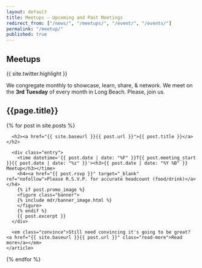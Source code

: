 ```yaml
---
layout: default
title: Meetups – Upcoming and Past Meetings
redirect_from: ["/news/", "/meetups/", "/event/", "/events/"]
permalink: "/meetup/"
published: true
---
```


<div class="info">

<h2>Meetups</h2>
<div class="twitter-embedded">{{ site.twitter.highlight }}</div></div>
<p>We congregate monthly to showcase, learn, share, & network. We meet on the <strong>3rd Tuesday</strong> of every month in Long Beach. Please, join us.</p>


<h2>{{page.title}}</h2>
<div class="posts">
  {% for post in site.posts %}
    <article class="post">

      <h2><a href="{{ site.baseurl }}{{ post.url }}">{{ post.title }}</a></h2>

      <div class="entry">
        <time datetime='{{ post.date | date: "%F" }}T{{ post.meeting_start }}{{ post.date | date: "%z" }}'><h3>{{ post.date | date: "%Y %B" }} Meetup</h3></time>
        <h4><a href="{{ post.rsvp }}" target="_blank" ref="nofollow">Please R.S.V.P. for accurate headcount (food/drink)</a></h4>
        {% if post.promo_image %}
        <figure class="banner">
        {% include mdr/banner_image.html %}
        </figure>
        {% endif %}
        {{ post.excerpt }}
      </div>

      <em class="convince">Still need convincing it's going to be great?  <a href="{{ site.baseurl }}{{ post.url }}" class="read-more">Read more</a></em>
    </article>
  {% endfor %}
</div>
<script async src="//platform.twitter.com/widgets.js" charset="utf-8"></script>
